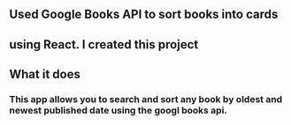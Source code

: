 ## Used Google Books API to sort books into cards
## using React. I created this project 

## **What it does** 
### This app allows you to search and sort any book by oldest and newest published date using the googl books api.